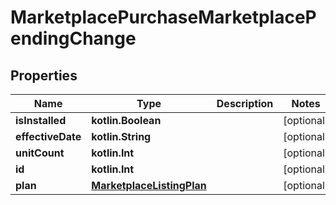 
# MarketplacePurchaseMarketplacePendingChange

## Properties
Name | Type | Description | Notes
------------ | ------------- | ------------- | -------------
**isInstalled** | **kotlin.Boolean** |  |  [optional]
**effectiveDate** | **kotlin.String** |  |  [optional]
**unitCount** | **kotlin.Int** |  |  [optional]
**id** | **kotlin.Int** |  |  [optional]
**plan** | [**MarketplaceListingPlan**](MarketplaceListingPlan.md) |  |  [optional]




